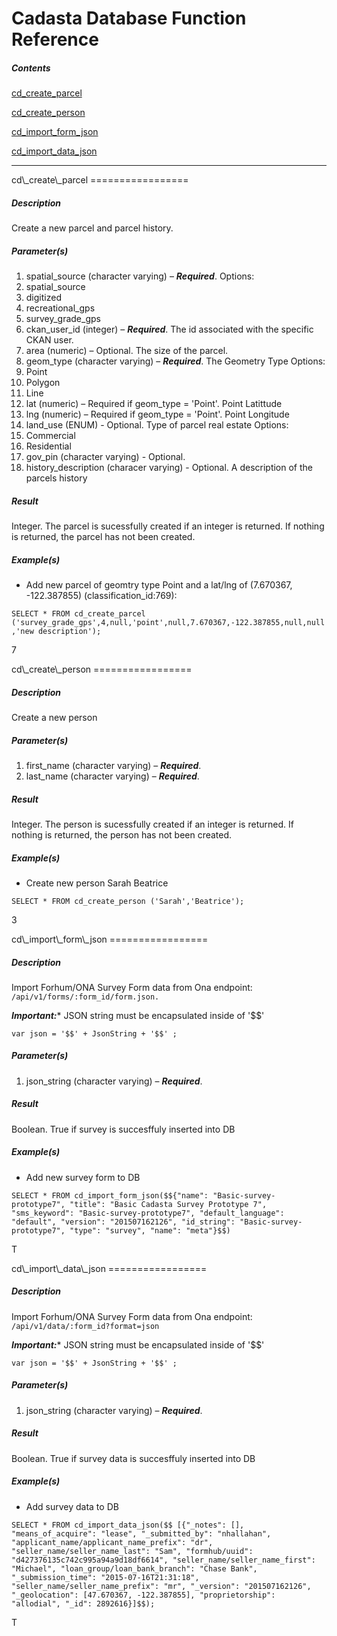 Cadasta Database Function Reference
===============================


##### Contents

[cd\_create\_parcel](#cd_create_parcel)

[cd\_create\_person](#cd_create_person)

[cd\_import\_form\_json](#cd_import_form_json)

[cd\_import\_data\_json](#cd_import_data_json)

* * * * *

<a name="cd_create_parcel"/>
cd\_create\_parcel
=================

##### Description

Create a new parcel and parcel history.

##### Parameter(s)

1.  spatial\_source (character varying) – ***Required***.
Options:
1. spatial_source
2. digitized
3. recreational_gps
4. survey_grade_gps
2.  ckan\_user\_id (integer) – ***Required***. The id associated with the specific CKAN user.
3.  area (numeric) – Optional. The size of the parcel.
4.  geom\_type (character varying) – ***Required***. The Geometry Type
Options:
1. Point
2. Polygon
3. Line
5.  lat (numeric) – Required if geom\_type = 'Point'. Point Latittude
6.  lng (numeric) – Required if geom\_type = 'Point'. Point Longitude
7.  land\_use (ENUM) - Optional. Type of parcel real estate
Options:
1. Commercial
2. Residential
8.  gov\_pin (character varying) - Optional. 
9.  history\_description (characer varying) - Optional. A description of the parcels history

##### Result

Integer. The parcel is sucessfully created if an integer is returned. If nothing is returned, the parcel
has not been created.

##### Example(s)

-   Add new parcel of geomtry type Point and a lat/lng of (7.670367, -122.387855) (classification\_id:769):

```SELECT * FROM cd_create_parcel ('survey_grade_gps',4,null,'point',null,7.670367,-122.387855,null,null,'new description');```


7


<a name="cd_create_person"/>
cd\_create\_person
=================

##### Description

Create a new person

##### Parameter(s)

1.  first\_name (character varying) – ***Required***.
2.  last\_name (character varying) – ***Required***.

##### Result

Integer. The person is sucessfully created if an integer is returned. If nothing is returned, the person
has not been created.

##### Example(s)

-   Create new person Sarah Beatrice

```SELECT * FROM cd_create_person ('Sarah','Beatrice');```


3

<a name="cd_import_form_json"/>
cd\_import\_form\_json
=================

##### Description

Import Forhum/ONA Survey Form data from Ona endpoint: ```/api/v1/forms/:form_id/form.json.```

***Important:**** JSON string must be encapsulated inside of '$$' 

```var json = '$$' + JsonString + '$$' ;```

##### Parameter(s)

1.  json\_string (character varying) – ***Required***.

##### Result

Boolean. True if survey is succesffuly inserted into DB

##### Example(s)

-   Add new survey form to DB

```SELECT * FROM cd_import_form_json($${"name": "Basic-survey-prototype7", "title": "Basic Cadasta Survey Prototype 7", "sms_keyword": "Basic-survey-prototype7", "default_language": "default", "version": "201507162126", "id_string": "Basic-survey-prototype7", "type": "survey", "name": "meta"}$$)```


T

<a name="cd_import_data_json"/>
cd\_import\_data\_json
=================

##### Description

Import Forhum/ONA Survey Form data from Ona endpoint: ```/api/v1/data/:form_id?format=json```

***Important:**** JSON string must be encapsulated inside of '$$' 

```var json = '$$' + JsonString + '$$' ;```

##### Parameter(s)

1.  json\_string (character varying) – ***Required***.

##### Result

Boolean. True if survey data is succesffuly inserted into DB

##### Example(s)

-   Add survey data to DB

```SELECT * FROM cd_import_data_json($$ [{"_notes": [],  "means_of_acquire": "lease", "_submitted_by": "nhallahan", "applicant_name/applicant_name_prefix": "dr", "seller_name/seller_name_last": "Sam", "formhub/uuid": "d427376135c742c995a94a9d18df6614", "seller_name/seller_name_first": "Michael", "loan_group/loan_bank_branch": "Chase Bank", "_submission_time": "2015-07-16T21:31:18", "seller_name/seller_name_prefix": "mr", "_version": "201507162126", "_geolocation": [47.670367, -122.387855], "proprietorship": "allodial", "_id": 2892616}]$$);```

T

